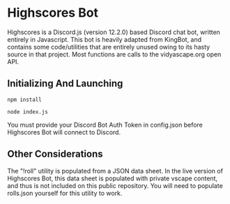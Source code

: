 # Highscores Bot

Highscores is a Discord.js (version 12.2.0) based Discord chat bot, written entirely in Javascript. This bot is heavily adapted from KingBot, and contains some code/utilities that are entirely unused owing to its hasty source in that project. Most functions are calls to the vidyascape.org open API.

## Initializing And Launching

```
npm install

node index.js
```

You must provide your Discord Bot Auth Token in config.json before Highscores Bot will connect to Discord.

## Other Considerations

The "!roll" utility is populated from a JSON data sheet. In the live version of Highscores Bot, this data sheet is populated with private vscape content, and thus is not included on this public repository. You will need to populate rolls.json yourself for this utility to work.
